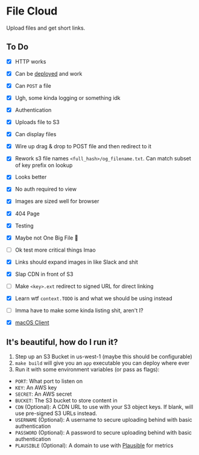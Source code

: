# File Cloud

Upload files and get short links.

## To Do

- [x] HTTP works
- [x] Can be [deployed](https://render.com) and work
- [x] Can `POST` a file
- [x] Ugh, some kinda logging or something idk
- [x] Authentication
- [x] Uploads file to S3
- [x] Can display files
- [x] Wire up drag & drop to POST file and then redirect to it
- [x] Rework s3 file names `<full_hash>/og_filename.txt`. Can match subset of
    key prefix on lookup
- [x] Looks better
- [x] No auth required to view
- [x] Images are sized well for browser
- [x] 404 Page
- [x] Testing
- [x] Maybe not One Big File 😬
- [ ] Ok test more critical things lmao
- [x] Links should expand images in like Slack and shit
- [x] Slap CDN in front of S3
- [ ] Make `<key>.ext` redirect to signed URL for direct linking
- [x] Learn wtf `context.TODO` is and what we should be using instead
- [ ] Imma have to make some kinda listing shit, aren't I?
- [x] [macOS Client](https://github.com/skalnik/file-cloud-app)


## It's beautiful, how do I run it?

1. Step up an S3 Bucket in us-west-1 (maybe this should be configurable)
2. `make build` will give you an `app` executable you can deploy where ever
3. Run it with some environment variables (or pass as flags):
  - `PORT`: What port to listen on
  - `KEY`: An AWS key
  - `SECRET`: An AWS secret
  - `BUCKET`: The S3 bucket to store content in
  - `CDN` (Optional): A CDN URL to use with your S3 object keys. If blank, will
      use pre-signed S3 URLs instead.
  - `USERNAME` (Optional): A username to secure uploading behind with basic
      authentication
  - `PASSWORD` (Optional): A password to secure uploading behind with basic
      authentication
  - `PLAUSIBLE` (Optional): A domain to use with
      [Plausible](https://plausible.io/) for metrics
